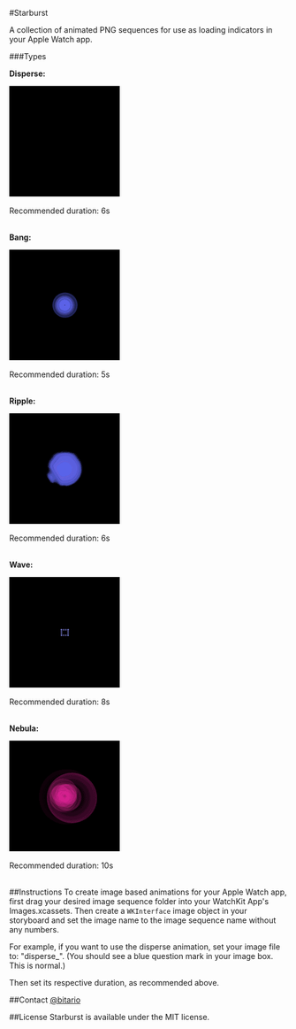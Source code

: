 #Starburst

A collection of animated PNG sequences for use as loading indicators in your Apple Watch app.

###Types


**Disperse:**

![](gifs/disperse.gif)

Recommended duration: 6s
<br>
<br>


**Bang:**

![](gifs/bang.gif)

Recommended duration: 5s
<br>
<br>


**Ripple:**

![](gifs/ripple.gif)

Recommended duration: 6s
<br>
<br>


**Wave:**

![](gifs/wave.gif)

Recommended duration: 8s
<br>
<br>

**Nebula:**

![](gifs/nebula.gif)

Recommended duration: 10s
<br>
<br>

##Instructions
To create image based animations for your Apple Watch app, first drag your desired image sequence folder into your WatchKit App's Images.xcassets. Then create a `WKInterface` image object in your storyboard and set the image name to the image sequence name without any numbers.

For example, if you want to use the disperse animation, set your image file to: "disperse_". (You should see a blue question mark in your image box. This is normal.)

Then set its respective duration, as recommended above.

##Contact
[@bitario](https://twitter.com/bitario)

##License
Starburst is available under the MIT license.


